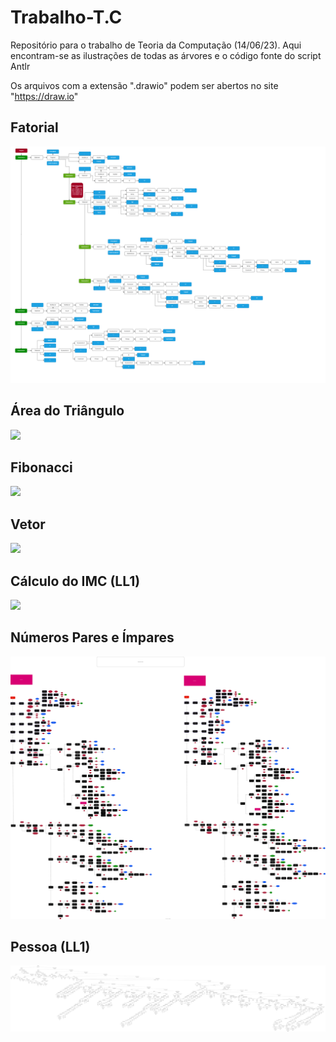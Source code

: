 # Trabalho-T.C
Repositório para o trabalho de Teoria da Computação (14/06/23). Aqui encontram-se as ilustrações de todas as árvores e o código fonte do script Antlr

Os arquivos com a extensão ".drawio" podem ser abertos no site "https://draw.io"

## Fatorial
<img src="./Arvores Fatorial/Fatorial(1).png" loading="lazy"/>

## Área do Triângulo
<img src="./Arvores_area_do_triangulo/Arvores_area_do_triangulo/2-Area do Triangulo.png" loading="lazy"/>

## Fibonacci
<img src="https://picsum.photos/200" loading="lazy"/>

## Vetor
<img src="https://picsum.photos/200" loading="lazy"/>

## Cálculo do IMC (LL1)
<img src="./Arvores_Calculo_Imc/arvoreLL1.png" loading="lazy"/>

## Números Pares e Ímpares
<img src="./Arvores_numeros_pares_e_impares/Arvores_numeros_pares_e_impares/6-Numeros_pares_e_impares.drawio.svg" loading="lazy"/>

## Pessoa (LL1)
<img src="./ANTLR/antlr/ll1/7-Pessoa.svg" loading="lazy" />
